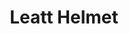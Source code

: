 ---
layout: default
title: Leatt Helmet
link: http://www.pinkbike.com/news/leatt-gpx-and-dbx-helmet-2015.html
img: "/images/jekyll-logo.png"
---